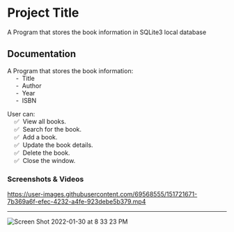 
# Project Title
A Program that stores the book information in SQLite3 local database



## Documentation

A Program that stores the book information:  
&nbsp;&nbsp;&nbsp;&nbsp;&nbsp;-&nbsp;&nbsp;Title  
&nbsp;&nbsp;&nbsp;&nbsp;&nbsp;-&nbsp;&nbsp;Author  
&nbsp;&nbsp;&nbsp;&nbsp;&nbsp;-&nbsp;&nbsp;Year  
&nbsp;&nbsp;&nbsp;&nbsp;&nbsp;-&nbsp;&nbsp;ISBN  

User can:  
&nbsp;&nbsp;&nbsp;&nbsp;✅&nbsp;&nbsp;View all books.    
&nbsp;&nbsp;&nbsp;&nbsp;✅&nbsp;&nbsp;Search for the book.  
&nbsp;&nbsp;&nbsp;&nbsp;✅&nbsp;&nbsp;Add a book.   
&nbsp;&nbsp;&nbsp;&nbsp;✅&nbsp;&nbsp;Update the book details.  
&nbsp;&nbsp;&nbsp;&nbsp;✅&nbsp;&nbsp;Delete the book.  
&nbsp;&nbsp;&nbsp;&nbsp;✅&nbsp;&nbsp;Close the window.  


### Screenshots & Videos

https://user-images.githubusercontent.com/69568555/151721671-7b369a6f-efec-4232-a4fe-923debe5b379.mp4

----------------

![Screen Shot 2022-01-30 at 8 33 23 PM](https://user-images.githubusercontent.com/69568555/151712605-21c44968-d90c-455c-81da-318d2e7cb98e.png)
